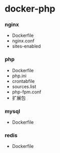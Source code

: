 # docker-php

### nginx
  * Dockerfile
  * nginx.conf
  * sites-enabled

### php 
  * Dockerfile
  * php.ini
  * crontabfile
  * sources.list
  * php-fpm.conf
  * 扩展包
  
### mysql
  * Dockerfile

### redis
  * Dockerfile
